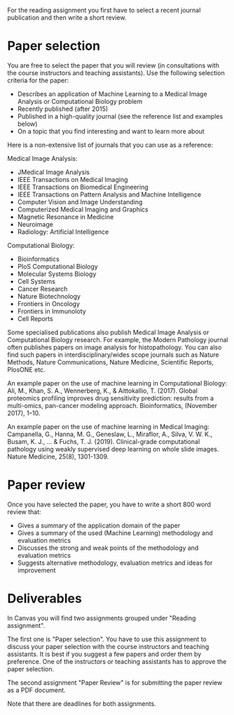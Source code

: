 For the reading assignment you first have to select a recent journal publication and then write a short review.

# Paper selection
You are free to select the paper that you will review (in consultations with the course instructors and teaching assistants). Use the following selection criteria for the paper:
* Describes an application of Machine Learning to a Medical Image Analysis or Computational Biology problem
* Recently published (after 2015)
* Published in a high-quality journal (see the reference list and examples below)
* On a topic that you find interesting and want to learn more about

Here is a non-extensive list of journals that you can use as a reference:

Medical Image Analysis:
* JMedical Image Analysis
* IEEE Transactions on Medical Imaging
* IEEE Transactions on Biomedical Engineering
* IEEE Transactions on Pattern Analysis and Machine Intelligence
* Computer Vision and Image Understanding
* Computerized Medical Imaging and Graphics
* Magnetic Resonance in Medicine
* Neuroimage
* Radiology: Artificial Intelligence

Computational Biology:
* Bioinformatics
* PloS Computational Biology
* Molecular Systems Biology
* Cell Systems
* Cancer Research
* Nature Biotechnology
* Frontiers in Oncology
* Frontiers in Immunoloty
* Cell Reports

Some specialised publications also publish Medical Image Analysis or Computational Biology research.
For example, the Modern Pathology journal often publishes papers on image analysis for histopathology. You can also find such
papers in interdisciplinary/wides scope journals such as Nature Methods, Nature Communications, Nature Medicine, Scientific Reports, PlosONE etc.

An example paper on the use of machine learning in Computational Biology:
Ali, M., Khan, S. A., Wennerberg, K., & Aittokallio, T. (2017). Global proteomics profiling improves drug sensitivity prediction: results from a multi-omics, pan-cancer modeling approach. Bioinformatics, (November 2017), 1–10.

An example paper on the use of machine learning in Medical Imaging:
Campanella, G., Hanna, M. G., Geneslaw, L., Miraflor, A., Silva, V. W. K., Busam, K. J., ... & Fuchs, T. J. (2019). Clinical-grade computational pathology using weakly supervised deep learning on whole slide images. Nature Medicine, 25(8), 1301-1309.

# Paper review

Once you have selected the paper, you have to write a short 800 word review that:
* Gives a summary of the application domain of the paper
* Gives a summary of the used (Machine Learning) methodology and evaluation metrics
* Discusses the strong and weak points of the methodology and evaluation metrics
* Suggests alternative methodology, evaluation metrics and ideas for improvement

# Deliverables

In Canvas you will find two assignments grouped under "Reading assignment".

The first one is "Paper selection". You have to use this assignment to discuss your paper selection with the course instructors and teaching assistants. It is best if you suggest a few papers and order them by preference. One of the instructors or teaching assistants has to approve the paper selection.

The second assignment "Paper Review" is for submitting the paper review as a PDF document.

Note that there are deadlines for both assignments.
